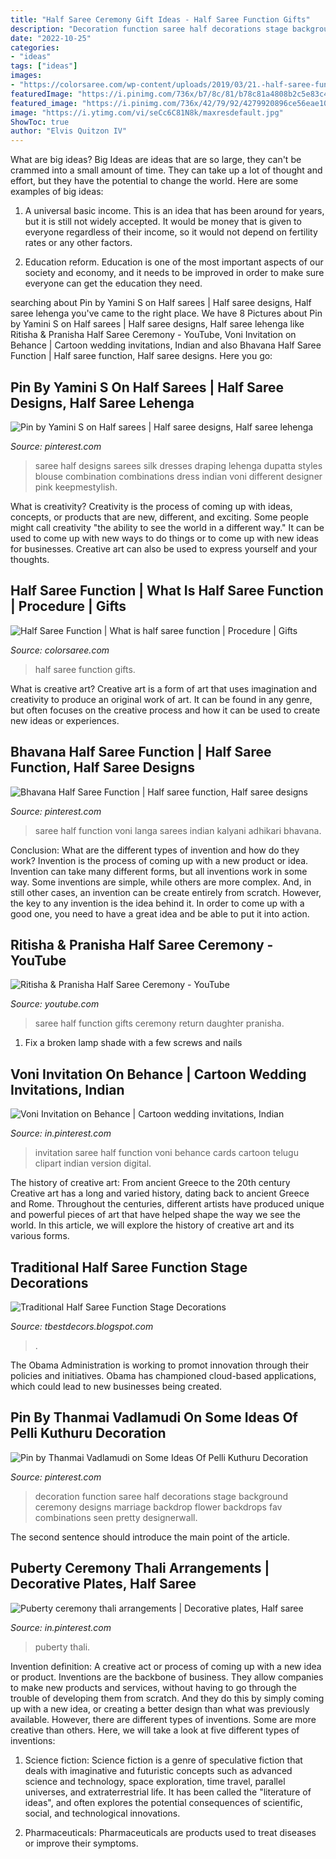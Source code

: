 ```yaml
---
title: "Half Saree Ceremony Gift Ideas - Half Saree Function Gifts"
description: "Decoration function saree half decorations stage background ceremony designs marriage backdrop flower backdrops fav combinations seen pretty designerwall"
date: "2022-10-25"
categories:
- "ideas"
tags: ["ideas"]
images:
- "https://colorsaree.com/wp-content/uploads/2019/03/21.-half-saree-function-gifts.jpg"
featuredImage: "https://i.pinimg.com/736x/b7/8c/81/b78c81a4808b2c5e83c430796b350dea.jpg"
featured_image: "https://i.pinimg.com/736x/42/79/92/4279920896ce56eae10bbe73b9eee524--langa-voni-half-saree.jpg"
image: "https://i.ytimg.com/vi/seCc6C81N8k/maxresdefault.jpg"
ShowToc: true
author: "Elvis Quitzon IV"
---
```



What are big ideas?
Big Ideas are ideas that are so large, they can't be crammed into a small amount of time. They can take up a lot of thought and effort, but they have the potential to change the world. Here are some examples of big ideas:
1. A universal basic income. This is an idea that has been around for years, but it is still not widely accepted. It would be money that is given to everyone regardless of their income, so it would not depend on fertility rates or any other factors.

2. Education reform. Education is one of the most important aspects of our society and economy, and it needs to be improved in order to make sure everyone can get the education they need.

	

		
searching about Pin by Yamini S on Half sarees | Half saree designs, Half saree lehenga you've came to the right place. We have 8 Pictures about Pin by Yamini S on Half sarees | Half saree designs, Half saree lehenga like Ritisha &amp; Pranisha Half Saree Ceremony - YouTube, Voni Invitation on Behance | Cartoon wedding invitations, Indian and also Bhavana Half Saree Function | Half saree function, Half saree designs. Here you go:
		
    
## Pin By Yamini S On Half Sarees | Half Saree Designs, Half Saree Lehenga

<img loading=lazy src="https://i.pinimg.com/originals/ec/ba/34/ecba3454479c65cd4a15eeaca943cfca.jpg" onerror="this.onerror=null;this.src='https://tse2.mm.bing.net/th?id=OIP.kfGnMOp2RX5phUoXRXiIvwHaLH&amp;pid=15.1';" alt="Pin by Yamini S on Half sarees | Half saree designs, Half saree lehenga">

_Source: pinterest.com_

>saree half designs sarees silk dresses draping lehenga dupatta styles blouse combination combinations dress indian voni different designer pink keepmestylish. 

	

What is creativity?
Creativity is the process of coming up with ideas, concepts, or products that are new, different, and exciting. Some people might call creativity "the ability to see the world in a different way." It can be used to come up with new ways to do things or to come up with new ideas for businesses. Creative art can also be used to express yourself and your thoughts.

    
## Half Saree Function | What Is Half Saree Function | Procedure | Gifts

<img loading=lazy src="https://colorsaree.com/wp-content/uploads/2019/03/21.-half-saree-function-gifts.jpg" onerror="this.onerror=null;this.src='https://tse4.mm.bing.net/th?id=OIP.e90OeyPlXwECC7uwdA8hwwHaE8&amp;pid=15.1';" alt="Half Saree Function | What is half saree function | Procedure | Gifts">

_Source: colorsaree.com_

>half saree function gifts. 

	

What is creative art?
Creative art is a form of art that uses imagination and creativity to produce an original work of art. It can be found in any genre, but often focuses on the creative process and how it can be used to create new ideas or experiences.

    
## Bhavana Half Saree Function | Half Saree Function, Half Saree Designs

<img loading=lazy src="https://i.pinimg.com/736x/42/79/92/4279920896ce56eae10bbe73b9eee524--langa-voni-half-saree.jpg" onerror="this.onerror=null;this.src='https://tse2.mm.bing.net/th?id=OIP.8lCI_ABt4yGoiHPgi6xkDgDJE2&amp;pid=15.1';" alt="Bhavana Half Saree Function | Half saree function, Half saree designs">

_Source: pinterest.com_

>saree half function voni langa sarees indian kalyani adhikari bhavana. 

	

Conclusion: What are the different types of invention and how do they work?
Invention is the process of coming up with a new product or idea. Invention can take many different forms, but all inventions work in some way. Some inventions are simple, while others are more complex. And, in still other cases, an invention can be create entirely from scratch. However, the key to any invention is the idea behind it. In order to come up with a good one, you need to have a great idea and be able to put it into action.

    
## Ritisha &amp; Pranisha Half Saree Ceremony - YouTube

<img loading=lazy src="https://i.ytimg.com/vi/seCc6C81N8k/maxresdefault.jpg" onerror="this.onerror=null;this.src='https://tse1.mm.bing.net/th?id=OIP.9RBmwO3EZvaS-6OtttA9gAHaEK&amp;pid=15.1';" alt="Ritisha &amp; Pranisha Half Saree Ceremony - YouTube">

_Source: youtube.com_

>saree half function gifts ceremony return daughter pranisha. 

	

1. Fix a broken lamp shade with a few screws and nails

    
## Voni Invitation On Behance | Cartoon Wedding Invitations, Indian

<img loading=lazy src="https://i.pinimg.com/736x/b7/8c/81/b78c81a4808b2c5e83c430796b350dea.jpg" onerror="this.onerror=null;this.src='https://tse3.mm.bing.net/th?id=OIP.76mpmDRg0mbKBwkmpA8-WgHaKd&amp;pid=15.1';" alt="Voni Invitation on Behance | Cartoon wedding invitations, Indian">

_Source: in.pinterest.com_

>invitation saree half function voni behance cards cartoon telugu clipart indian version digital. 

	

The history of creative art: From ancient Greece to the 20th century
Creative art has a long and varied history, dating back to ancient Greece and Rome. Throughout the centuries, different artists have produced unique and powerful pieces of art that have helped shape the way we see the world. In this article, we will explore the history of creative art and its various forms.

    
## Traditional Half Saree Function Stage Decorations

<img loading=lazy src="https://i.ytimg.com/vi/C0vp7TfOEQo/maxresdefault.jpg" onerror="this.onerror=null;this.src='https://tse3.mm.bing.net/th?id=OIP.3YsWpy_ZeeGTWHTvoXMUuAHaEK&amp;pid=15.1';" alt="Traditional Half Saree Function Stage Decorations">

_Source: tbestdecors.blogspot.com_

>. 

	

The Obama Administration is working to promot innovation through their policies and initiatives. Obama has championed cloud-based applications, which could lead to new businesses being created.

    
## Pin By Thanmai Vadlamudi On Some Ideas Of Pelli Kuthuru Decoration

<img loading=lazy src="https://i.pinimg.com/originals/97/8e/38/978e38ad5a0baf18a6c9233268739dce.jpg" onerror="this.onerror=null;this.src='https://tse4.mm.bing.net/th?id=OIP.sGgMlA9Ev8V-JeS7mRl4YwHaEF&amp;pid=15.1';" alt="Pin by Thanmai Vadlamudi on Some Ideas Of Pelli Kuthuru Decoration">

_Source: pinterest.com_

>decoration function saree half decorations stage background ceremony designs marriage backdrop flower backdrops fav combinations seen pretty designerwall. 

	

The second sentence should introduce the main point of the article.

    
## Puberty Ceremony Thali Arrangements | Decorative Plates, Half Saree

<img loading=lazy src="https://i.pinimg.com/736x/b2/ef/64/b2ef64011c149af4dc0c76023ba72a59.jpg" onerror="this.onerror=null;this.src='https://tse4.mm.bing.net/th?id=OIP.RMem55VPu1rvwAZTuqJwQgHaEH&amp;pid=15.1';" alt="Puberty ceremony thali arrangements | Decorative plates, Half saree">

_Source: in.pinterest.com_

>puberty thali. 

	

Invention definition: A creative act or process of coming up with a new idea or product.
Inventions are the backbone of business. They allow companies to make new products and services, without having to go through the trouble of developing them from scratch. And they do this by simply coming up with a new idea, or creating a better design than what was previously available.
However, there are different types of inventions. Some are more creative than others. Here, we will take a look at five different types of inventions:

1) Science fiction: Science fiction is a genre of speculative fiction that deals with imaginative and futuristic concepts such as advanced science and technology, space exploration, time travel, parallel universes, and extraterrestrial life. It has been called the "literature of ideas", and often explores the potential consequences of scientific, social, and technological innovations.

2) Pharmaceuticals: Pharmaceuticals are products used to treat diseases or improve their symptoms.

